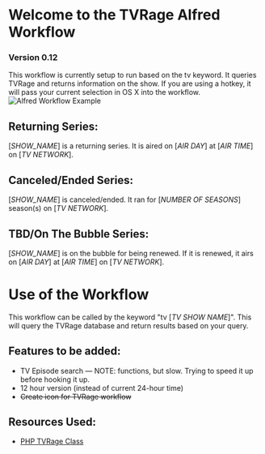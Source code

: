 Welcome to the TVRage Alfred Workflow
=====================================
### Version 0.12

This workflow is currently setup to run based on the tv keyword. It queries TVRage and returns information on the show. If you are using a hotkey, it will pass your current selection in OS X into the workflow.
![Alfred Workflow Example](http://i.imgur.com/2cwW7IB.png)

Returning Series:
-----------------
[*SHOW_NAME*] is a returning series. It is aired on [*AIR DAY*] at [*AIR TIME*] on [*TV NETWORK*].

Canceled/Ended Series:
----------------------
[*SHOW_NAME*] is canceled/ended. It ran for [*NUMBER OF SEASONS*] season(s) on [*TV NETWORK*].

TBD/On The Bubble Series:
----------------------
[*SHOW_NAME*] is on the bubble for being renewed. If it is renewed, it airs on [*AIR DAY*] at [*AIR TIME*] on [*TV NETWORK*].

Use of the Workflow
===================
This workflow can be called by the keyword "tv [*TV SHOW NAME*]". This will query the TVRage database and return results based on your query.

Features to be added:
---------------------
* TV Episode search — NOTE: functions, but slow. Trying to speed it up before hooking it up.
* 12 hour version (instead of current 24-hour time)
* ~~Create icon for TVRage workflow~~

Resources Used:
---------------
* [PHP TVRage Class](https://github.com/ryandoherty/PHP--TVRage)
